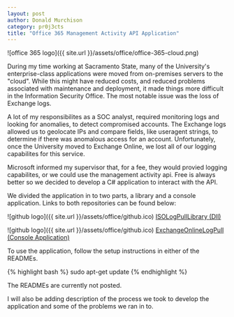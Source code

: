 ```yaml
---
layout: post
author: Donald Murchison
category: pr0j3cts
title: "Office 365 Management Activity API Application"
---
```


![office 365 logo]({{ site.url }}/assets/office/office-365-cloud.png)

During my time working at Sacramento State, many of the University's enterprise-class applications were moved from on-premises servers to the "cloud". While this might have reduced costs, and reduced problems associated with maintenance and deployment, it made things more difficult in the Information Security Office. The most notable issue was the loss of Exchange logs.

A lot of my responsibilites as a SOC analyst, required monitoring logs and looking for anomalies, to detect compromised accounts. The Exchange logs allowed us to geolocate IPs and compare fields, like useragent strings, to determine if there was anomalous access for an account. Unfortunately, once the University moved to Exchange Online, we lost all of our logging capabilites for this service. 

Microsoft informed my supervisor that, for a fee, they would provied logging capabilites, or we could use the management activity api. Free is always better so we decided to develop a C# application to interact with the API. 

We divided the application in to two parts, a library and a console application. Links to both repositories can be found below:

![github logo]({{ site.url }}/assets/office/github.ico) [ISOLogPullLibrary (Dll)](https://github.com/murchisd/ISOLogPullLibrary)

![github logo]({{ site.url }}/assets/office/github.ico) [ExchangeOnlineLogPull (Console Application)](https://github.com/murchisd/ExchangeOnlineLogPull)

To use the application, follow the setup instructions in either of the READMEs.

{% highlight bash %}
sudo apt-get update
{% endhighlight %}

The READMEs are currently not posted.

I will also be adding description of the process we took to develop the application and some of the problems we ran in to.



